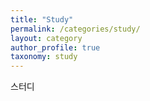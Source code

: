 ```yaml
---
title: "Study"
permalink: /categories/study/
layout: category
author_profile: true
taxonomy: study
---
```


스터디